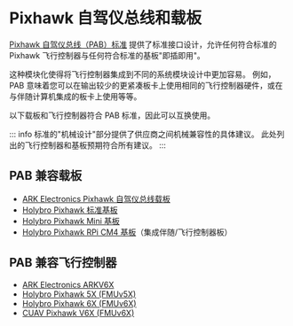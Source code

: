 # Pixhawk 自驾仪总线和载板

[Pixhawk 自驾仪总线（PAB）标准](https://github.com/pixhawk/Pixhawk-Standards/blob/master/DS-010%20Pixhawk%20Autopilot%20Bus%20Standard.pdf) 提供了标准接口设计，允许任何符合标准的 Pixhawk 飞行控制器与任何符合标准的基板"即插即用"。

这种模块化使得将飞行控制器集成到不同的系统模块设计中更加容易。
例如，PAB 意味着您可以在输出较少的更紧凑板卡上使用相同的飞行控制器硬件，或在与伴随计算机集成的板卡上使用等等。

以下载板和飞行控制器符合 PAB 标准，因此可以互换使用。

::: info
标准的"机械设计"部分提供了供应商之间机械兼容性的具体建议。
此处列出的飞行控制器和基板预期符合所有建议。
:::

## PAB 兼容载板

- [ARK Electronics Pixhawk 自驾仪总线载板](../flight_controller/ark_pab.md)
- [Holybro Pixhawk 标准基板](https://holybro.com/products/pixhawk-baseboards)
- [Holybro Pixhawk Mini 基板](https://holybro.com/products/pixhawk-baseboards)
- [Holybro Pixhawk RPi CM4 基板](../companion_computer/holybro_pixhawk_rpi_cm4_baseboard.md)（集成伴随/飞行控制器板）

## PAB 兼容飞行控制器

- [ARK Electronics ARKV6X](../flight_controller/ark_v6x.md)
- [Holybro Pixhawk 5X (FMUv5X)](../flight_controller/pixhawk5x.md)
- [Holybro Pixhawk 6X (FMUv6X)](../flight_controller/pixhawk6x.md)
- [CUAV Pixhawk V6X (FMUv6X)](../flight_controller/cuav_pixhawk_v6x.md)